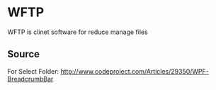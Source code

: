 WFTP
====

WFTP is clinet software for reduce manage files

Source
----
For Select Folder:
http://www.codeproject.com/Articles/29350/WPF-BreadcrumbBar
